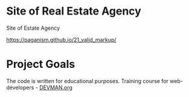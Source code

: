 # Site of Real Estate Agency

Site of Estate Agency

https://paganism.github.io/21_valid_markup/

# Project Goals

The code is written for educational purposes. Training course for web-developers - [DEVMAN.org](https://devman.org)
